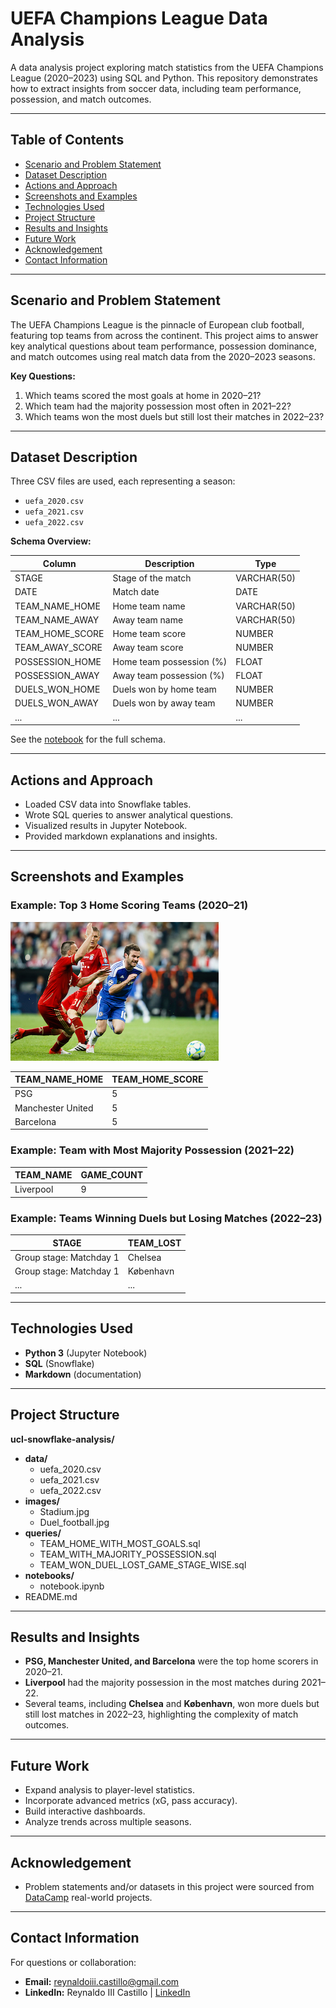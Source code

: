 # UEFA Champions League Data Analysis

A data analysis project exploring match statistics from the UEFA Champions League (2020–2023) using SQL and Python. This repository demonstrates how to extract insights from soccer data, including team performance, possession, and match outcomes.

---

## Table of Contents

- [Scenario and Problem Statement](#scenario-and-problem-statement)
- [Dataset Description](#dataset-description)
- [Actions and Approach](#actions-and-approach)
- [Screenshots and Examples](#screenshots-and-examples)
- [Technologies Used](#technologies-used)
- [Project Structure](#project-structure)
- [Results and Insights](#results-and-insights)
- [Future Work](#future-work)
- [Acknowledgement](#acknowledgement)
- [Contact Information](#contact-information)

---

## Scenario and Problem Statement

The UEFA Champions League is the pinnacle of European club football, featuring top teams from across the continent. This project aims to answer key analytical questions about team performance, possession dominance, and match outcomes using real match data from the 2020–2023 seasons.

**Key Questions:**

1. Which teams scored the most goals at home in 2020–21?
2. Which team had the majority possession most often in 2021–22?
3. Which teams won the most duels but still lost their matches in 2022–23?

---

## Dataset Description

Three CSV files are used, each representing a season:

- `uefa_2020.csv`
- `uefa_2021.csv`
- `uefa_2022.csv`

**Schema Overview:**

| Column          | Description              | Type        |
| --------------- | ------------------------ | ----------- |
| STAGE           | Stage of the match       | VARCHAR(50) |
| DATE            | Match date               | DATE        |
| TEAM_NAME_HOME  | Home team name           | VARCHAR(50) |
| TEAM_NAME_AWAY  | Away team name           | VARCHAR(50) |
| TEAM_HOME_SCORE | Home team score          | NUMBER      |
| TEAM_AWAY_SCORE | Away team score          | NUMBER      |
| POSSESSION_HOME | Home team possession (%) | FLOAT       |
| POSSESSION_AWAY | Away team possession (%) | FLOAT       |
| DUELS_WON_HOME  | Duels won by home team   | NUMBER      |
| DUELS_WON_AWAY  | Duels won by away team   | NUMBER      |
| ...             | ...                      | ...         |

See the [notebook](notebooks/notebook.ipynb) for the full schema.

---

## Actions and Approach

- Loaded CSV data into Snowflake tables.
- Wrote SQL queries to answer analytical questions.
- Visualized results in Jupyter Notebook.
- Provided markdown explanations and insights.

---

## Screenshots and Examples

### Example: Top 3 Home Scoring Teams (2020–21)

![Top Home Scorers](images/Duel_football.jpg)

| TEAM_NAME_HOME    | TEAM_HOME_SCORE |
| ----------------- | --------------- |
| PSG               | 5               |
| Manchester United | 5               |
| Barcelona         | 5               |

### Example: Team with Most Majority Possession (2021–22)

| TEAM_NAME | GAME_COUNT |
| --------- | ---------- |
| Liverpool | 9          |

### Example: Teams Winning Duels but Losing Matches (2022–23)

| STAGE                   | TEAM_LOST |
| ----------------------- | --------- |
| Group stage: Matchday 1 | Chelsea   |
| Group stage: Matchday 1 | København |
| ...                     | ...       |

---

## Technologies Used

- **Python 3** (Jupyter Notebook)
- **SQL** (Snowflake)
- **Markdown** (documentation)

---

## Project Structure

**ucl-snowflake-analysis/**

- **data/**
  - uefa_2020.csv
  - uefa_2021.csv
  - uefa_2022.csv
- **images/**
  - Stadium.jpg
  - Duel_football.jpg
- **queries/**
  - TEAM_HOME_WITH_MOST_GOALS.sql
  - TEAM_WITH_MAJORITY_POSSESSION.sql
  - TEAM_WON_DUEL_LOST_GAME_STAGE_WISE.sql
- **notebooks/**
  - notebook.ipynb
- README.md

---

## Results and Insights

- **PSG, Manchester United, and Barcelona** were the top home scorers in 2020–21.
- **Liverpool** had the majority possession in the most matches during 2021–22.
- Several teams, including **Chelsea** and **København**, won more duels but still lost matches in 2022–23, highlighting the complexity of match outcomes.

---

## Future Work

- Expand analysis to player-level statistics.
- Incorporate advanced metrics (xG, pass accuracy).
- Build interactive dashboards.
- Analyze trends across multiple seasons.

---

## Acknowledgement 

- Problem statements and/or datasets in this project were sourced from [DataCamp](https://www.datacamp.com/) real-world projects.

---

## Contact Information

For questions or collaboration:

- **Email:** reynaldoiii.castillo@gmail.com
- **LinkedIn:** Reynaldo III Castillo | [LinkedIn](https://www.linkedin.com/in/reynaldo-iii-castillo-975120303)
